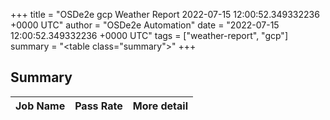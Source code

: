 +++
title = "OSDe2e gcp Weather Report 2022-07-15 12:00:52.349332236 +0000 UTC"
author = "OSDe2e Automation"
date = "2022-07-15 12:00:52.349332236 +0000 UTC"
tags = ["weather-report", "gcp"]
summary = "<table class=\"summary\"></table>"
+++
## Summary

| Job Name | Pass Rate | More detail |
|----------|-----------|-------------|




